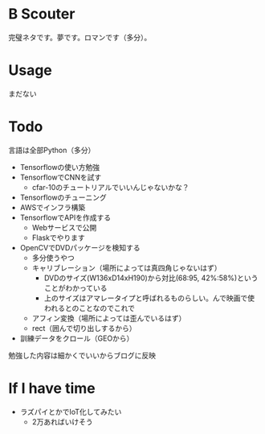 # B Scouter

完璧ネタです。夢です。ロマンです（多分）。


# Usage

まだない


# Todo

言語は全部Python（多分）

* Tensorflowの使い方勉強
* TensorflowでCNNを試す
    * cfar-10のチュートリアルでいいんじゃないかな？
* Tensorflowのチューニング
* AWSでインフラ構築
* TensorflowでAPIを作成する
    * Webサービスで公開
    * Flaskでやります
* OpenCVでDVDパッケージを検知する
    * 多分使うやつ
    * キャリブレーション（場所によっては真四角じゃないはず）
        * DVDのサイズ(W136xD14xH190)から対比(68:95, 42%:58%)ということがわかっている
        * 上のサイズはアマレータイプと呼ばれるものらしい。んで映画で使われるとのことなのでこれで
    * アフィン変換（場所によっては歪んでいるはず）
    * rect（囲んで切り出しするから）
* 訓練データをクロール（GEOから）

勉強した内容は細かくでいいからブログに反映


# If I have time

* ラズパイとかでIoT化してみたい 
    * 2万あればいけそう
